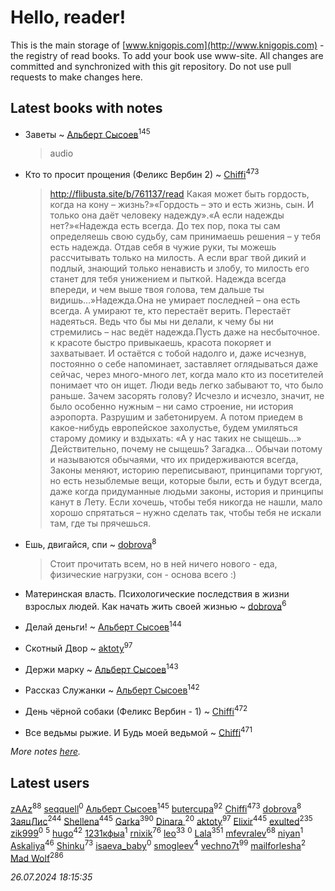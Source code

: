 # Hello, reader!
This is the main storage of [www.knigopis.com](http://www.knigopis.com) - the registry of read books.
To add your book use www-site. All changes are committed and synchronized with this git repository.
Do not use pull requests to make changes here.


## Latest books with notes
* Заветы ~ [Альберт Сысоев](users/474/47446642-vkontakte)<sup>145</sup>
    > audio

* Кто то просит прощения (Феликс Вербин 2) ~ [Chiffi](users/105/105831994080785626680-google)<sup>473</sup>
    > http://flibusta.site/b/761137/read
    > Какая может быть гордость, когда на кону – жизнь?»«Гордость – это и есть жизнь, сын. И только она даёт человеку надежду».«А если надежды нет?»«Надежда есть всегда. До тех пор, пока ты сам определяешь свою судьбу, сам принимаешь решения – у тебя есть надежда. Отдав себя в чужие руки, ты можешь рассчитывать только на милость. А если враг твой дикий и подлый, знающий только ненависть и злобу, то милость его станет для тебя унижением и пыткой. Надежда всегда впереди, и чем выше твоя голова, тем дальше ты видишь…»Надежда.Она не умирает последней – она есть всегда. А умирают те, кто перестаёт верить. Перестаёт надеяться. Ведь что бы мы ни делали, к чему бы ни стремились – нас ведёт надежда.Пусть даже на несбыточное.
    > к красоте быстро привыкаешь, красота покоряет и захватывает. И остаётся с тобой надолго и, даже исчезнув, постоянно о себе напоминает, заставляет оглядываться даже сейчас, через много-много лет, когда мало кто из посетителей понимает что он ищет.  Люди ведь легко забывают то, что было раньше. Зачем засорять голову? Исчезло и исчезло, значит, не было особенно нужным – ни само строение, ни история аэропорта. Разрушим и забетонируем. А потом приедем в какое-нибудь европейское захолустье, будем умиляться старому домику и вздыхать: «А у нас таких не сыщешь…» Действительно, почему не сыщешь? Загадка…
    > Обычаи потому и называются обычаями, что их придерживаются всегда, Законы меняют, историю переписывают, принципами торгуют, но есть незыблемые вещи, которые были, есть и будут всегда, даже когда придуманные людьми законы, история и принципы канут в Лету.
    > Если хочешь, чтобы тебя никогда не нашли, мало хорошо спрятаться – нужно сделать так, чтобы тебя не искали там, где ты прячешься.

* Ешь, двигайся, спи ~ [dobrova](users/606/6069210-vkontakte)<sup>8</sup>
    > Стоит прочитать всем, но в ней ничего нового - еда, физические нагрузки, сон - основа всего :)

* Материнская власть. Психологические последствия в жизни взрослых людей. Как начать жить своей жизнью ~ [dobrova](users/606/6069210-vkontakte)<sup>6</sup>

* Делай деньги! ~ [Альберт Сысоев](users/474/47446642-vkontakte)<sup>144</sup>

* Скотный Двор ~ [aktoty](users/275/275766107-vkontakte)<sup>97</sup>

* Держи марку ~ [Альберт Сысоев](users/474/47446642-vkontakte)<sup>143</sup>

* Рассказ Служанки ~ [Альберт Сысоев](users/474/47446642-vkontakte)<sup>142</sup>

* День чёрной собаки (Феликс Вербин - 1) ~ [Chiffi](users/105/105831994080785626680-google)<sup>472</sup>

* Все ведьмы рыжие. И Будь моей ведьмой ~ [Chiffi](users/105/105831994080785626680-google)<sup>471</sup>


_More notes [here](latest_books_with_notes.md)._


## Latest users
[zAAz](users/202/202248233-vkontakte)<sup>88</sup> 
[seqquell](users/103/103098990387296691783-google)<sup>0</sup> 
[Альберт Сысоев](users/474/47446642-vkontakte)<sup>145</sup> 
[butercupa](users/193/193697993-vkontakte)<sup>92</sup> 
[Chiffi](users/105/105831994080785626680-google)<sup>473</sup> 
[dobrova](users/606/6069210-vkontakte)<sup>8</sup> 
[ЗаяцЛис](users/112/112388384595246311466-google)<sup>244</sup> 
[Shellena](users/134/13413591548892934957-mailru)<sup>445</sup> 
[Garka](users/115/115753719718250012620-google)<sup>390</sup> 
[Dinara ](users/107/107718177426132290975-google)<sup>20</sup> 
[aktoty](users/275/275766107-vkontakte)<sup>97</sup> 
[Elixir](users/115/115826717712507836033-google)<sup>445</sup> 
[exulted](users/100/100599204551896265722-google)<sup>235</sup> 
[zik999](users/105/105622323107798948661-google)<sup>0</sup> 
[](users/115/115095777313809768381-google)<sup>5</sup> 
[hugo](users/105/105063533945004840111-google)<sup>42</sup> 
[1231кфыа](users/692/692142137-vkontakte)<sup>1</sup> 
[rnixik](users/116/116191270391964650818-google)<sup>76</sup> 
[leo](users/106/106915386474260202605-google)<sup>33</sup> 
[](users/358/358594589-vkontakte)<sup>0</sup> 
[Lala](users/761/76187635-vkontakte)<sup>351</sup> 
[mfevralev](users/140/140966150-vkontakte)<sup>68</sup> 
[niyan](users/110/110517883439678622021-google)<sup>1</sup> 
[Askaliya](users/326/326783541-vkontakte)<sup>46</sup> 
[Shinku](users/109/109176126475581739292-google)<sup>73</sup> 
[isaeva_baby](users/109/109089966297718972425-google)<sup>0</sup> 
[smogleev](users/267/267805152-yandex)<sup>4</sup> 
[vechno7t](users/102/102483077884312127500-google)<sup>99</sup> 
[mailforlesha](users/836/836484549-yandex)<sup>2</sup> 
[Mad Wolf](users/947/94738840-vkontakte)<sup>286</sup> 


_26.07.2024 18:15:35_
